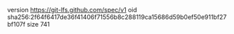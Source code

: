 version https://git-lfs.github.com/spec/v1
oid sha256:2f64f6417de36f41406f71556b8c288119ca15686d59b0ef50e911bf27bf107f
size 741
